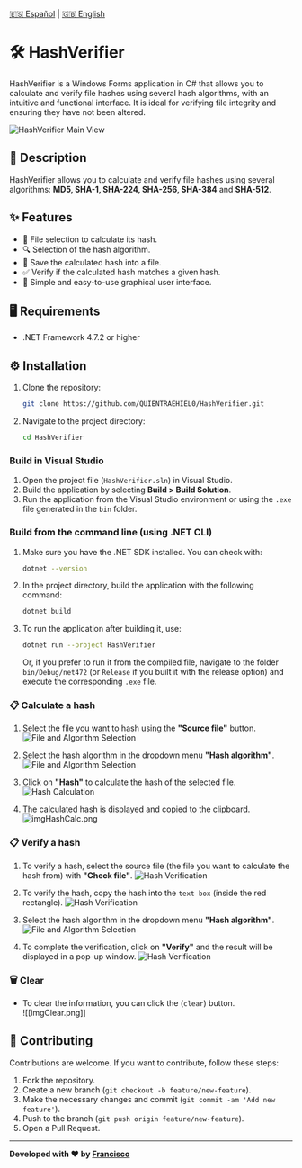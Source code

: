 [🇪🇸 Español](docs/README-ESP.md) | [🇬🇧 English](README.md)
# 🛠️ HashVerifier
HashVerifier is a Windows Forms application in C# that allows you to calculate and verify file hashes using several hash algorithms, with an intuitive and functional interface. It is ideal for verifying file integrity and ensuring they have not been altered.

![HashVerifier Main View](img/imgPrincipal.png)

## 🚀 Description
HashVerifier allows you to calculate and verify file hashes using several algorithms: **MD5, SHA-1, SHA-224, SHA-256, SHA-384** and **SHA-512**.

## ✨ Features
- 📂 File selection to calculate its hash.
- 🔍 Selection of the hash algorithm.
- 💾 Save the calculated hash into a file.
- ✅ Verify if the calculated hash matches a given hash.
- 👤 Simple and easy-to-use graphical user interface.

## 🖥️ Requirements
- .NET Framework 4.7.2 or higher

## ⚙️ Installation
1. Clone the repository:
   ```bash
   git clone https://github.com/QUIENTRAEHIEL0/HashVerifier.git
   ```
2. Navigate to the project directory: 
   ```bash
   cd HashVerifier
   ```

### Build in Visual Studio
1. Open the project file (`HashVerifier.sln`) in Visual Studio.
2. Build the application by selecting **Build > Build Solution**.
3. Run the application from the Visual Studio environment or using the `.exe` file generated in the `bin` folder.

### Build from the command line (using .NET CLI)
1. Make sure you have the .NET SDK installed. You can check with: 
   ```bash
   dotnet --version
   ```
2. In the project directory, build the application with the following command: 
   ```bash
   dotnet build
   ```
3. To run the application after building it, use: 
   ```bash
   dotnet run --project HashVerifier
   ```
   Or, if you prefer to run it from the compiled file, navigate to the folder `bin/Debug/net472` (or `Release` if you built it with the release option) and execute the corresponding `.exe` file.

### 📋 Calculate a hash 
1. Select the file you want to hash using the **"Source file"** button.
![File and Algorithm Selection](img/imgExam1.png)

2. Select the hash algorithm in the dropdown menu **"Hash algorithm"**.   
![File and Algorithm Selection](img/imgAlgoritmo.png)
   
3. Click on **"Hash"** to calculate the hash of the selected file.
![Hash Calculation](img/imgCalcHash.png)

4. The calculated hash is displayed and copied to the clipboard.  
![imgHashCalc.png](img/imgHashCalc.png)

### 📋 Verify a hash
1. To verify a hash, select the source file (the file you want to calculate the hash from) with **"Check file"**.
![Hash Verification](img/imgFuente.png) 

2. To verify the hash, copy the hash into the `text box` (inside the red rectangle).
![Hash Verification](img/imgHash.png) 

3. Select the hash algorithm in the dropdown menu **"Hash algorithm"**.
![File and Algorithm Selection](img/imgAlgoritmo2.png)

4. To complete the verification, click on **"Verify"** and the result will be displayed in a pop-up window.
![Hash Verification](img/imgHashVerifi.png)

### 🗑️ Clear
- To clear the information, you can click the (`clear`) button.  
![[imgClear.png]]

## 🤝 Contributing
Contributions are welcome. If you want to contribute, follow these steps:
1. Fork the repository.
2. Create a new branch (`git checkout -b feature/new-feature`).
3. Make the necessary changes and commit (`git commit -am 'Add new feature'`).
4. Push to the branch (`git push origin feature/new-feature`).
5. Open a Pull Request.

---

**Developed with ❤️ by [Francisco](https://github.com/FranciscoFdez05)**
